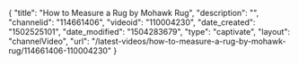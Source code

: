 {
    "title": "How to Measure a Rug by Mohawk Rug",
    "description": "",
    "channelid": "114661406",
    "videoid": "110004230",
    "date_created": "1502525101",
    "date_modified": "1504283679",
    "type": "captivate",
    "layout": "channelVideo",
    "url": "\/latest-videos\/how-to-measure-a-rug-by-mohawk-rug\/114661406-110004230"
}